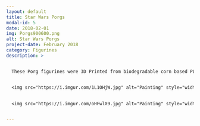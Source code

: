 ```yaml
---
layout: default
title: Star Wars Porgs
modal-id: 5
date: 2018-02-01
img: Porgs900600.png
alt: Star Wars Porgs
project-date: February 2018
category: Figurines
description: >


  These Porg figurines were 3D Printed from biodegradable corn based PLA plastic, and then hand painted. 


  <img src="https://i.imgur.com/1L1OHjW.jpg" alt="Painting" style="width: 80%;"/>
  
  
  <img src="https://i.imgur.com/oHFwlX9.jpg" alt="Painting" style="width: 80%;"/>


---
```

